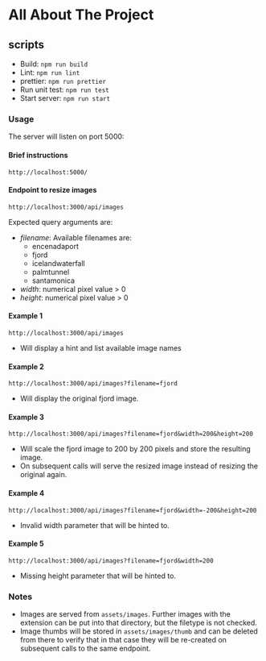 # All About The Project

## scripts

- Build: `npm run build`
- Lint: `npm run lint`
- prettier: `npm run prettier`
- Run unit test: `npm run test`
- Start server: `npm run start`

### Usage

The server will listen on port 5000:

#### Brief instructions

`http://localhost:5000/`

#### Endpoint to resize images

`http://localhost:3000/api/images`

Expected query arguments are:

- _filename_: Available filenames are:
  - encenadaport
  - fjord
  - icelandwaterfall
  - palmtunnel
  - santamonica
- _width_: numerical pixel value > 0
- _height_: numerical pixel value > 0

#### Example 1

`http://localhost:3000/api/images`

- Will display a hint and list available image names

#### Example 2

`http://localhost:3000/api/images?filename=fjord`

- Will display the original fjord image.

#### Example 3

`http://localhost:3000/api/images?filename=fjord&width=200&height=200`

- Will scale the fjord image to 200 by 200 pixels and store the resulting image.
- On subsequent calls will serve the resized image instead of resizing the original again.

#### Example 4

`http://localhost:3000/api/images?filename=fjord&width=-200&height=200`

- Invalid width parameter that will be hinted to.

#### Example 5

`http://localhost:3000/api/images?filename=fjord&width=200`

- Missing height parameter that will be hinted to.

### Notes

- Images are served from `assets/images`. Further images with the extension
  can be put into that directory, but the filetype is not checked.
- Image thumbs will be stored in `assets/images/thumb` and can be deleted from
  there to verify that in that case they will be re-created on subsequent calls
  to the same endpoint.
